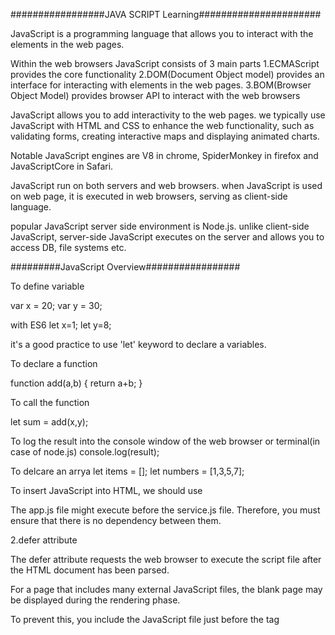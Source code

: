 #################JAVA SCRIPT Learning######################


JavaScript is  a programming language that allows you to interact with the elements in the web pages.

Within the web browsers JavaScript consists of 3 main parts
1.ECMAScript provides the core functionality
2.DOM(Document Object model) provides an interface for interacting with elements in the  web pages.
3.BOM(Browser Object Model) provides browser API to interact with the web browsers

JavaScript allows you to add interactivity to the web pages. we typically use JavaScript with HTML and CSS to enhance the web functionality,
such as validating forms, creating interactive maps and displaying animated charts.

Notable JavaScript engines are V8 in chrome, SpiderMonkey in firefox and JavaScriptCore in Safari.

JavaScript run on both servers and web browsers.
when JavaScript is used on web page, it is executed in web browsers, serving as client-side language.

popular JavaScript server side environment is Node.js.
unlike client-side JavaScript, server-side JavaScript executes on the server and allows you to access DB, file systems etc.


#########JavaScript Overview#################

To define variable

var x = 20;
var y = 30;

with ES6
let x=1;
let y=8;

it's a good practice to use 'let' keyword to declare a variables.


To declare a function

function add(a,b) {
	return a+b;
}

To call the function

let sum = add(x,y);

To log the result into the console window of the web browser or terminal(in case of node.js)
console.log(result);

To delcare an arrya
let items = [];
let numbers = [1,3,5,7];

To insert JavaScript into HTML, we should use <script> tag

there are two ways to add <script> in HTML page
1.embed the JavaScript code directly into the HTML page
2.Reference an external JavaScript code file


To modify how the browser load and execute JavaScript files, we use one of the below attributes.

1.async attribute

attribute instructs the web browser to execute the JavaScript file asynchronously. however it does not guarantee that the script files will execute in the order in which they appear.

<script async src="service.js"></script>
<script async src="app.js"></script>

The app.js file might execute before the service.js file. Therefore, you must ensure that there is no dependency between them.

2.defer attribute

The defer attribute requests the web browser to execute the script file after the HTML document has been parsed.

For a page that includes many external JavaScript files, the blank page may be displayed during the rendering phase.

To prevent this, you include the JavaScript file just before the </body> tag





 

